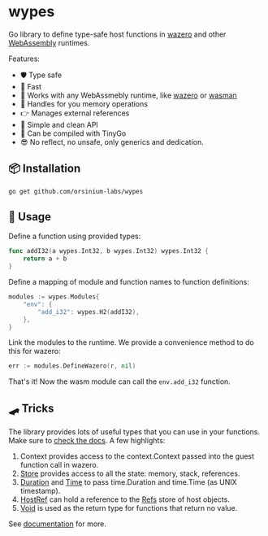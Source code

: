# wypes

Go library to define type-safe host functions in [wazero](https://github.com/tetratelabs/wazero) and other [WebAssembly](https://webassembly.org/) runtimes.

Features:

* 🛡 Type safe
* 🐎 Fast
* 🔨 Works with any WebAssmebly runtime, like [wazero](https://github.com/tetratelabs/wazero) or [wasman](https://github.com/c0mm4nd/wasman)
* 🧠 Handles for you memory operations
* 👉 Manages external references
* 🧼 Simple and clean API
* 🐜 Can be compiled with TinyGo
* 😎 No reflect, no unsafe, only generics and dedication.

## 📦 Installation

```bash
go get github.com/orsinium-labs/wypes
```

## 🔧 Usage

Define a function using provided types:

```go
func addI32(a wypes.Int32, b wypes.Int32) wypes.Int32 {
    return a + b
}
```

Define a mapping of module and function names to function definitions:

```go
modules := wypes.Modules{
    "env": {
        "add_i32": wypes.H2(addI32),
    },
}
```

Link the modules to the runtime. We provide a convenience method to do this for wazero:

```go
err := modules.DefineWazero(r, nil)
```

That's it! Now the wasm module can call the `env.add_i32` function.

## 🛹 Tricks

The library provides lots of useful types that you can use in your functions. Make sure to [check the docs](https://pkg.go.dev/github.com/orsinium-labs/wypes). A few highlights:

1. Context provides access to the context.Context passed into the guest function call in wazero.
1. [Store](https://pkg.go.dev/github.com/orsinium-labs/wypes#Store) provides access to all the state: memory, stack, references.
1. [Duration](https://pkg.go.dev/github.com/orsinium-labs/wypes#Duration) and [Time](https://pkg.go.dev/github.com/orsinium-labs/wypes#Time) to pass time.Duration and time.Time (as UNIX timestamp).
1. [HostRef](https://pkg.go.dev/github.com/orsinium-labs/wypes#HostRef) can hold a reference to the [Refs](https://pkg.go.dev/github.com/orsinium-labs/wypes#Refs) store of host objects.
1. [Void](https://pkg.go.dev/github.com/orsinium-labs/wypes#Void) is used as the return type for functions that return no value.

See [documentation](https://pkg.go.dev/github.com/orsinium-labs/wypes) for more.

